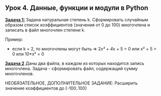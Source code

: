 ## Урок 4. Данные, функции и модули в Python

[**Задача 1:**](./task_01.py) Задана натуральная степень k. Сформировать случайным образом список коэффициентов (значения от 0 до 100) многочлена и записать в файл многочлен степени k.

Пример:
- если k = 2, то многочлены могут быть => 2*x² + 4*x + 5 = 0 или x² + 5 = 0 или 10*x² = 0

[**Задача 2**](./task_02.py) Даны два файла, в каждом из которых находится запись многочлена. Задача - сформировать файл, содержащий сумму многочленов.

НЕОБЯЗАТЕЛЬНОЕ, ДОПОЛНИТЕЛЬНОЕ ЗАДАНИЕ:
Расширить значение коэффициентов до [-100..100]